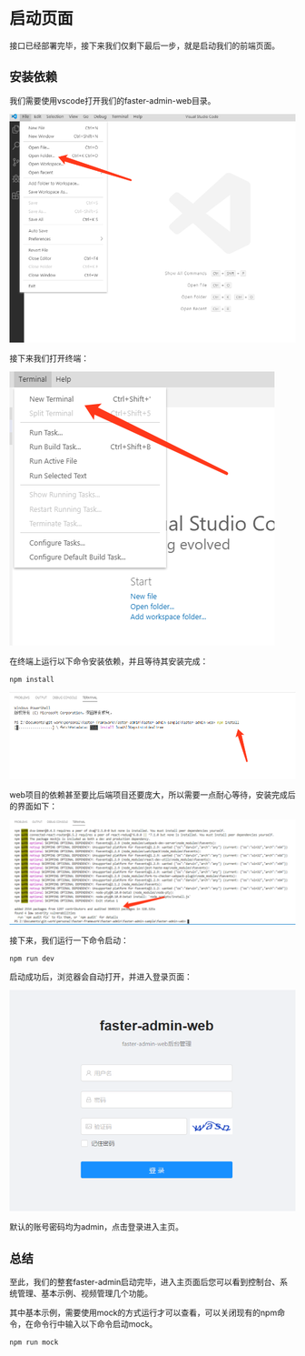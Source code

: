# 启动页面

接口已经部署完毕，接下来我们仅剩下最后一步，就是启动我们的前端页面。

## 安装依赖

我们需要使用vscode打开我们的faster-admin-web目录。

![](../../_media/run-web-import1.png)


接下来我们打开终端：

![](../../_media/run-web-import2.png)


在终端上运行以下命令安装依赖，并且等待其安装完成：

```
npm install
```


![](../../_media/run-web-import3.png)

 web项目的依赖甚至要比后端项目还要庞大，所以需要一点耐心等待，安装完成后的界面如下：
 
 ![](../../_media/run-web-import4.png)
 
 接下来，我们运行一下命令启动：
 
 ```
 npm run dev
 ```
 
 启动成功后，浏览器会自动打开，并进入登录页面：
 
 ![](../../_media/run-web-start1.png)
 
 默认的账号密码均为admin，点击登录进入主页。
 
 
 ## 总结
 
 至此，我们的整套faster-admin启动完毕，进入主页面后您可以看到控制台、系统管理、基本示例、视频管理几个功能。
 
 其中基本示例，需要使用mock的方式运行才可以查看，可以关闭现有的npm命令，在命令行中输入以下命令启动mock。
 
 ```
 npm run mock
 ```
 